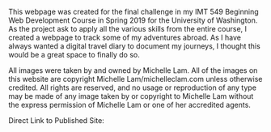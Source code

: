 This webpage was created for the final challenge in my IMT 549 Beginning Web Development Course in Spring 2019 for the University of Washington. As the project ask to apply all the various skills from the entire course, I created a webpage to track some of my adventures abroad. As I have always wanted a digital travel diary to document my journeys, I thought this would be a great space to finally do so.

All images were taken by and owned by Michelle Lam. All of the images on this website are copyright Michelle Lam/michelleclam.com unless otherwise credited. All rights are reserved, and no usage or reproduction of any type may be made of any image taken by or copyright to Michelle Lam without the express permission of Michelle Lam or one of her accredited agents.

Direct Link to Published Site:
